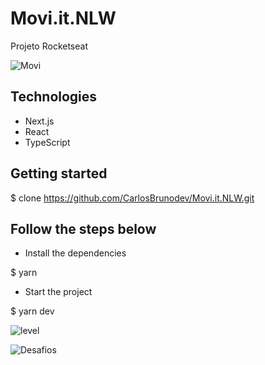 # Movi.it.NLW
Projeto Rocketseat

![Movi](https://user-images.githubusercontent.com/65372378/109369786-8ce49300-787c-11eb-8307-803036d3cb3a.png)

## Technologies
  * Next.js
  * React
  * TypeScript


## Getting started 

  $ clone https://github.com/CarlosBrunodev/Movi.it.NLW.git 
  
## Follow the steps below

+  Install the dependencies 
  
  $ yarn
  
+  Start the project
 
  $ yarn dev
  
  ![level](https://user-images.githubusercontent.com/65372378/109369996-670bbe00-787d-11eb-8fdf-51a8a6011c1f.png)
  
  ![Desafios](https://user-images.githubusercontent.com/65372378/109370080-97535c80-787d-11eb-8200-de7cb54a4778.png)


  



